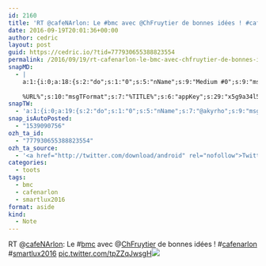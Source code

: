 ```yaml
---
id: 2160
title: 'RT @cafeNArlon: Le #bmc avec @ChFruytier de bonnes idées ! #cafenarlon #smartlux2016 pic.twitter.com/tpZZqJwsgH'
date: 2016-09-19T20:01:36+00:00
author: cedric
layout: post
guid: https://cedric.io/?tid=777930655388823554
permalink: /2016/09/19/rt-cafenarlon-le-bmc-avec-chfruytier-de-bonnes-idees-cafenarlon-smartlux2016-pic-twitter-com-tpzzqjwsgh/
snapMD:
  - |
    a:1:{i:0;a:18:{s:2:"do";s:1:"0";s:5:"nName";s:9:"Medium #0";s:9:"msgFormat";s:19:"%FULLTEXT%
    
    %URL%";s:10:"msgTFormat";s:7:"%TITLE%";s:6:"appKey";s:29:"x5g9a34l5z294i5y2q284e4g54454";s:6:"appSec";s:85:"d3h0a44e4s2b4i5u2r234m5f5b4v2l5q2a444h574347464a454x2w20374447494c484b4w2c464f5u2d4z2";s:8:"inclTags";s:1:"1";s:7:"fltrsOn";i:0;s:5:"fltrs";a:0:{}s:7:"proxyOn";i:0;s:7:"useSURL";i:0;s:1:"v";i:350;s:4:"publ";s:1:"0";s:11:"accessToken";s:65:"2353413aa5437433e5648ccf74a16119308317c52d1a24d8ed99f26add037528a";s:12:"appAppUserID";s:65:"104b21fd8da79171a6e7bf800d03b4b761204f242935e05d2d86850a6b1635f77";s:14:"appAppUserName";s:26:"Cédric Bousmanne (akyrho)";s:13:"appAppUserURL";s:26:"https://medium.com/@akyrho";s:7:"pubList";a:0:{}}}
snapTW:
  - 'a:1:{i:0;a:19:{s:2:"do";s:1:"0";s:5:"nName";s:7:"@akyrho";s:9:"msgFormat";s:26:"%TITLE%. %EXCERPT% - %URL%";s:6:"appKey";s:55:"x5g9a8325v2y475r3c4m48584n53446p423r3r5u3e356j5j3k4r2p3";s:6:"appSec";s:105:"d3h0a94o46415u594v3q5l5n5l4r4x474x4j484o473u4i5w2m4k494z2k344n306n5r3l5v2s554p4n3p3k45495c3z4v4d3m3u5w525";s:7:"fltrsOn";i:0;s:5:"fltrs";a:0:{}s:7:"proxyOn";i:0;s:7:"useSURL";i:0;s:1:"v";i:350;s:5:"twURL";s:25:"http://twitter.com/akyrho";s:11:"accessToken";s:50:"6678782-Eyg60SCeh7762DEIsYtTPD5GVeOuSN8ATMdF2Lpppe";s:14:"accessTokenSec";s:45:"PgGDCbcYLJnR5esZjY9ID72A33mUNCYnQwaQTBsojSJNa";s:5:"tw140";i:0;s:10:"riComments";s:1:"1";s:11:"riCommentsM";s:1:"1";s:12:"riCommentsAA";s:1:"1";s:8:"attchImg";s:1:"1";s:9:"wpImgSize";s:4:"full";}}'
snap_isAutoPosted:
  - "1539090756"
ozh_ta_id:
  - "777930655388823554"
ozh_ta_source:
  - '<a href="http://twitter.com/download/android" rel="nofollow">Twitter for Android</a>'
categories:
  - toots
tags:
  - bmc
  - cafenarlon
  - smartlux2016
format: aside
kind:
  - Note
---
```

RT <span class="username username_linked">@<a href="https://twitter.com/cafeNArlon" title="Café Numérique Arlon">cafeNArlon</a></span>: Le <span class="hashtag hashtag_local">#<a href="https://cedric.io/tag/bmc/">bmc</a> avec <span class="username username_linked">@<a href="https://twitter.com/ChFruytier" title="Christophe Fruytier">ChFruytier</a></span> de bonnes idées ! <span class="hashtag hashtag_local">#<a href="https://cedric.io/tag/cafenarlon/">cafenarlon</a> <span class="hashtag hashtag_local">#<a href="https://cedric.io/tag/smartlux2016/">smartlux2016</a> <a href="https://twitter.com/cafeNArlon/status/777930295051943936/photo/1" title="https://twitter.com/cafeNArlon/status/777930295051943936/photo/1" class="link link_untco link_untco_image">pic.twitter.com/tpZZqJwsgH</a><span class="embed_image embed_image_yes"><a href="https://twitter.com/cafeNArlon/status/777930295051943936/photo/1"><img src="https://i0.wp.com/pbs.twimg.com/media/CsvDerHXYAA3FaB.jpg?w=900&#038;ssl=1" data-recalc-dims="1" /></a></span></p>